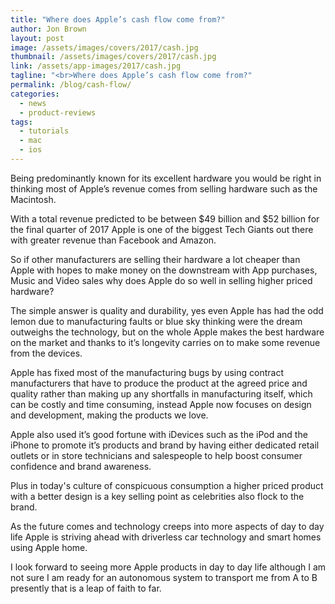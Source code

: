 ```yaml
---
title: "Where does Apple’s cash flow come from?"
author: Jon Brown
layout: post
image: /assets/images/covers/2017/cash.jpg
thumbnail: /assets/images/covers/2017/cash.jpg
link: /assets/app-images/2017/cash.jpg
tagline: "<br>Where does Apple’s cash flow come from?"
permalink: /blog/cash-flow/
categories:
  - news
  - product-reviews
tags:
  - tutorials
  - mac
  - ios
---
```

Being predominantly known for its excellent hardware you would be right in thinking most of Apple’s revenue comes from selling hardware such as the Macintosh.

With a total revenue predicted to be between $49 billion and $52 billion for the final quarter of 2017 Apple is one of the biggest Tech Giants out there with greater revenue than Facebook and Amazon.

So if other manufacturers are selling their hardware a lot cheaper than Apple with hopes to make money on the downstream with App purchases, Music and Video sales why does Apple do so well in selling higher priced hardware?

The simple answer is quality and durability, yes even Apple has had the odd lemon due to manufacturing faults or blue sky thinking were the dream outweighs the technology, but on the whole Apple makes the best hardware on the market and thanks to it’s longevity carries on to make some revenue from the devices.

Apple has fixed most of the manufacturing bugs by using contract manufacturers that have to produce the product at the agreed price and quality rather than making up any shortfalls in manufacturing itself, which can be costly and time consuming, instead Apple now focuses on design and development, making the products we love.

Apple also used it’s good fortune with iDevices such as the iPod and the iPhone to promote it’s products and brand by having either dedicated retail outlets or in store technicians and salespeople to help boost consumer confidence and brand awareness.

Plus in today's culture of conspicuous consumption a higher priced product with a better design is a key selling point as celebrities also flock to the brand.

As the future comes and technology creeps into more aspects of day to day life Apple is striving ahead with driverless car technology and smart homes using Apple home.

I look forward to seeing more Apple products in day to day life although I am not sure I am ready for an autonomous system to transport me from A to B presently that is a leap of faith to far.
